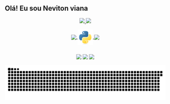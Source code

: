 ## Olá! Eu sou Neviton viana 
 <div align="center" >
  <a href="https://github.com/nevitonviana">
  <img height="180em" src="https://github-readme-stats.vercel.app/api?username=nevitonviana&show_icons=true&theme=dracula&include_all_commits=true&count_private=true"/>
  <img height="180em" src="https://github-readme-stats.vercel.app/api/top-langs/?username=nevitonviana&layout=compact&langs_count=7&theme=dracula"/>
</div>
<div align="center" style="display: inline_block"><br>
  <img  align="center" src="https://img.icons8.com/color/48/000000/dart.png"/>
  <img align="center" alt="Rafa-Python" height="48" width="48" src="https://raw.githubusercontent.com/devicons/devicon/master/icons/python/python-original.svg">
  <img align="center" src="https://img.icons8.com/color/48/000000/flutter.png"/>
</div>
  
  ##
 
<div align="center"> 
 <a href="https://discord.gg/5958" target="_blank"><img src="https://img.shields.io/badge/Discord-7289DA?style=for-the-badge&logo=discord&logoColor=white" target="_blank"></a> 
  <a href = "mailto:nevitonviana1@hotmail.com"><img src="https://img.shields.io/badge/-Gmail-%23333?style=for-the-badge&logo=gmail&logoColor=white" target="_blank"></a>
  <a href="https://www.linkedin.com/in/neviton-viana-a996a931" target="_blank"><img src="https://img.shields.io/badge/-LinkedIn-%230077B5?style=for-the-badge&logo=linkedin&logoColor=white" target="_blank"></a> 
 

 
  ![Snake animation](https://github.com/nevitonviana/nevitonviana/blob/output/github-contribution-grid-snake.svg)
 
</div>




